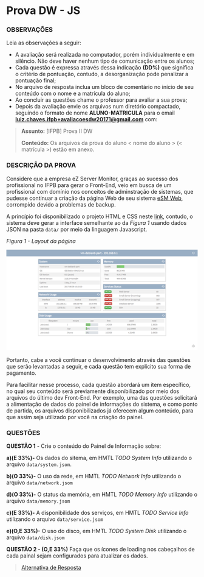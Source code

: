 # Prova DW - JS

### OBSERVAÇÕES

Leia as observações a seguir:

* A avaliação será realizada no computador, porém individualmente e em silêncio. Não deve haver nenhum tipo de comunicação entre os alunos;
* Cada questão é expressa através dessa indicação **(DD%)** que significa o critério de pontuação, contudo, a desorganização pode penalizar a pontuação final;
* No arquivo de resposta inclua um bloco de comentário no início de seu conteúdo com o nome e a matrícula do aluno;
* Ao concluir as questões chame o professor para avaliar a sua prova;
* Depois da avaliação envie os arquivos num diretório compactado, seguindo o formato de nome **ALUNO-MATRICULA** para o email **luiz.chaves.ifpb+avaliacoesdw20171@gmail.com** com:

> **Assunto:** [IFPB] Prova II DW
>
> **Conteúdo:** Os arquivos da prova do aluno < nome do aluno > (< matrícula >) estão em anexo.

### DESCRIÇÃO DA PROVA

Considere que a empresa eZ Server Monitor, graças ao sucesso dos profissional no IFPB para gerar o Front-End, veio em busca de um profissional com domínio nos conceitos de adminstração de sistemas, que pudesse continuar a criação da página Web de seu sistema [eSM Web](http://ezservermonitor.com/esm-web/features), corrompido devido a problemas de backup.

A princípio foi disponibilizado o projeto HTML e CSS neste [link](code.zip), contudo, o sistema deve gerar a interface semelhante ao da *Figura 1* usando dados JSON na pasta `data/` por meio da linguagem Javascript.

*Figura 1 - Layout da página*

![Layout da página](assets/dashboard-layout.png)

Portanto, cabe a você continuar o desenvolvimento através das questões que serão levantadas a seguir, e cada questão tem explicito sua forma de pagamento.

Para facilitar nesse processo, cada questão abordará um item específico, no qual seu conteúdo será previamente disponibilizado por meio dos arquivos do último dev Front-End. Por exemplo, uma das questões solicitará a alimentação de dados do painel de informações do sistema, e como ponto de partida, os arquivos disponibilizados já oferecem algum conteúdo, para que assim seja utilizado por você na criação do painel.

### QUESTÕES

**QUESTÃO 1** - Crie o conteúdo do Painel de Informação sobre:

  **a)(E 33%)-** Os dados do sitema, em HMTL *TODO System Info* utilizando o arquivo `data/system.jsom`.

  **b)(O 33%)-** O uso da rede, em HMTL *TODO Network Info* utilizando o arquivo `data/network.jsom`

  **d)(O 33%)-** O status da memória, em HMTL *TODO Memory Info* utilizando o arquivo `data/memory.jsom`

  **c)(E 33%)-** A disponibilidade dos serviços, em HMTL *TODO Service Info* utilizando o arquivo `data/service.jsom`

  **e)(O,E 33%)-** O uso do disco, em HMTL *TODO System Disk* utilizando o arquivo `data/disk.jsom`

**QUESTÃO 2 - (O,E 33%)** Faça que os ícones de loading nos cabeçalhos de cada painal sejam configurados para atualizar os dados.

> [Alternativa de Resposta](code-response/)
